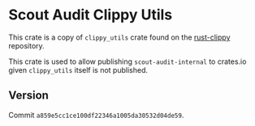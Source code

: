 # Scout Audit Clippy Utils

This crate is a copy of `clippy_utils` crate found on the [rust-clippy](https://github.com/rust-lang/rust-clippy/tree/master) repository.

This crate is used to allow publishing `scout-audit-internal` to crates.io given `clippy_utils` itself is not published.

## Version

Commit `a859e5cc1ce100df22346a1005da30532d04de59`.
